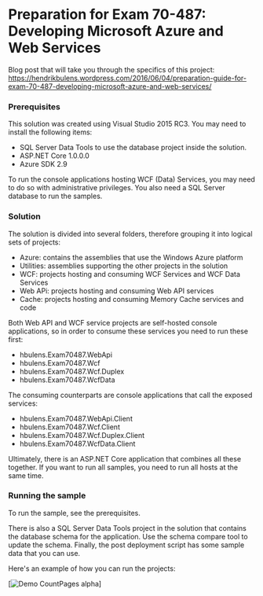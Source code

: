 # Preparation for Exam 70-487: Developing Microsoft Azure and Web Services

Blog post that will take you through the specifics of this project:
https://hendrikbulens.wordpress.com/2016/06/04/preparation-guide-for-exam-70-487-developing-microsoft-azure-and-web-services/

### Prerequisites ##

This solution was created using Visual Studio 2015 RC3. 
You may need to install the following items:
- SQL Server Data Tools to use the database project inside the solution.
- ASP.NET Core 1.0.0.0
- Azure SDK 2.9

To run the console applications hosting WCF (Data) Services, you may need to do so with administrative privileges.
You also need a SQL Server database to run the samples.

### Solution ###

The solution is divided into several folders, therefore grouping it into logical sets of projects:
- Azure: contains the assemblies that use the Windows Azure platform
- Utilities: assemblies supporting the other projects in the solution
- WCF: projects hosting and consuming WCF Services and WCF Data Services
- Web APi: projects hosting and consuming Web API services
- Cache: projects hosting and consuming Memory Cache services and code

Both Web API and WCF service projects are self-hosted console applications, so in order to consume these services you need to run these first:
- hbulens.Exam70487.WebApi
- hbulens.Exam70487.Wcf
- hbulens.Exam70487.Wcf.Duplex
- hbulens.Exam70487.WcfData

The consuming counterparts are console applications that call the exposed services:
- hbulens.Exam70487.WebApi.Client
- hbulens.Exam70487.Wcf.Client
- hbulens.Exam70487.Wcf.Duplex.Client
- hbulens.Exam70487.WcfData.Client

Ultimately, there is an ASP.NET Core application that combines all these together. If you want to run all samples, you need to run all hosts at the same time.

### Running the sample ###
To run the sample, see the prerequisites. 

There is also a SQL Server Data Tools project in the solution that contains the database schema for the application. Use the schema compare tool to update the schema. Finally, the post deployment script has some sample data that you can use.

Here's an example of how you can run the projects:

[![Demo CountPages alpha](http://i.imgur.com/MSS6TXR.gif)]

